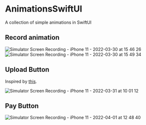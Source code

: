 # AnimationsSwiftUI
A collection of simple animations in SwiftUI
## Record animation
![Simulator Screen Recording - iPhone 11 - 2022-03-30 at 15 46 26](https://user-images.githubusercontent.com/94223094/160849751-b7439a55-8239-49fb-bf91-6f7d373a8409.gif#gh-dark-mode-only)
![Simulator Screen Recording - iPhone 11 - 2022-03-30 at 15 49 34](https://user-images.githubusercontent.com/94223094/160850265-6ff494f7-0e5c-44d8-ae45-7610f7307345.gif#gh-light-mode-only)

## Upload Button
Inspired by [this](https://trailingclosure.com/micro-interactions-async-button/).     

![Simulator Screen Recording - iPhone 11 - 2022-03-31 at 10 01 12](https://user-images.githubusercontent.com/94223094/161006888-e5423a92-5b09-4c8e-82bf-b73de6f6de91.gif)

## Pay Button
![Simulator Screen Recording - iPhone 11 - 2022-04-01 at 12 48 40](https://user-images.githubusercontent.com/94223094/161249385-0ca4d39b-ceb3-4872-8036-4d540c7eb67e.gif)
